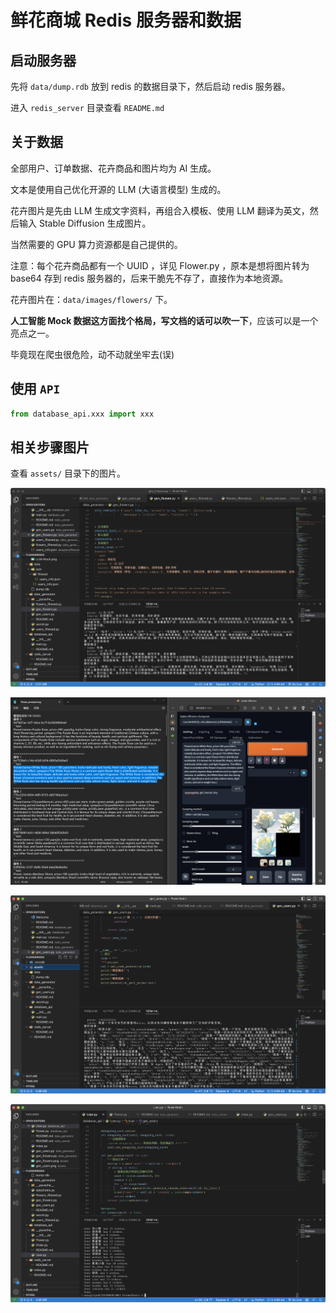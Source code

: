 # 鲜花商城 Redis 服务器和数据

## 启动服务器

先将 `data/dump.rdb` 放到 redis 的数据目录下，然后启动 redis 服务器。

进入 `redis_server` 目录查看 `README.md`

## 关于数据

全部用户、订单数据、花卉商品和图片均为 AI 生成。

文本是使用自己优化开源的 LLM (大语言模型) 生成的。

花卉图片是先由 LLM 生成文字资料，再组合入模板、使用 LLM 翻译为英文，然后输入 Stable Diffusion 生成图片。

当然需要的 GPU 算力资源都是自己提供的。

注意：每个花卉商品都有一个 UUID ，详见 Flower.py ，原本是想将图片转为 base64 存到 redis 服务器的，后来干脆先不存了，直接作为本地资源。

花卉图片在：`data/images/flowers/` 下。

**人工智能 Mock 数据这方面找个格局，写文档的话可以吹一下**，应该可以是一个亮点之一。

毕竟现在爬虫很危险，动不动就坐牢去(误)

## 使用 `API`

```python
from database_api.xxx import xxx
```

## 相关步骤图片

查看 `assets/` 目录下的图片。


![](./assets/gen_flowers.png)

![](./assets/gen_sd_images.png)

![](./assets/gen_users.png)

![](./assets/to_redis.png)